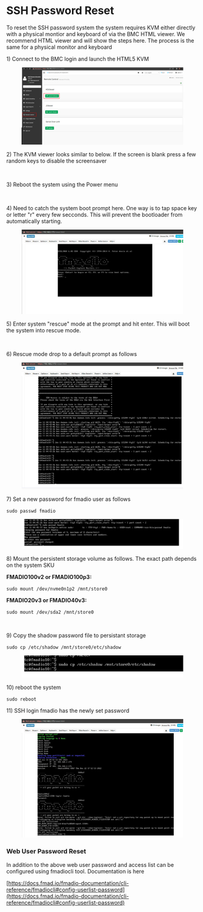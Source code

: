 # SSH Password Reset

To reset the SSH password system the system requires KVM either directly with a physical montior and keyboard of via the BMC HTML viewer. We recommend HTML viewer and will show the steps here. The process is the same for a physical monitor and keyboard

1\) Connect to the BMC login and launch the HTML5 KVM

<div align="left">

<figure><img src="../.gitbook/assets/image (7) (3).png" alt=""><figcaption></figcaption></figure>

</div>

2\) The KVM viewer looks similar to below. If the screen is blank press a few random keys to disable the screensaver

<div align="left">

<figure><img src="../.gitbook/assets/image (6) (4).png" alt=""><figcaption></figcaption></figure>

</div>

3\) Reboot the system using the Power menu

<div align="left">

<figure><img src="../.gitbook/assets/image (74).png" alt=""><figcaption></figcaption></figure>

</div>

4\) Need to catch the system boot prompt here. One way is to tap space key or letter "r" every few secconds. This will prevent the bootloader from automatically starting.

<figure><img src="../.gitbook/assets/image (6) (1) (1).png" alt=""><figcaption></figcaption></figure>

5\) Enter system "rescue" mode at the prompt and hit enter. This will boot the system into rescue mode.

<div align="left">

<figure><img src="../.gitbook/assets/image (77).png" alt=""><figcaption></figcaption></figure>

</div>

6\) Rescue mode drop to a default prompt as follows

<div align="left">

<figure><img src="../.gitbook/assets/image (2) (1) (2) (1).png" alt=""><figcaption></figcaption></figure>

</div>

7\) Set a new password for fmadio user  as follows

```
sudo passwd fmadio
```

<div align="left">

<figure><img src="../.gitbook/assets/image (3) (3) (1).png" alt=""><figcaption></figcaption></figure>

</div>

8\) Mount the persistent storage volume as follows. The exact path depends on the system SKU

**FMADIO100v2 or FMADIO100p3:**

```
sudo mount /dev/nvme0n1p2 /mnt/store0
```

**FMADIO20v3 or FMADIO40v3:**

```
sudo mount /dev/sda2 /mnt/store0
```

<div align="left">

<figure><img src="../.gitbook/assets/image (49).png" alt=""><figcaption></figcaption></figure>

</div>

9\) Copy the shadow password file to persistant storage

```
sudo cp /etc/shadow /mnt/store0/etc/shadow
```

<div align="left">

<figure><img src="../.gitbook/assets/image (5) (3).png" alt=""><figcaption></figcaption></figure>

</div>

10\) reboot the system

```
sudo reboot
```

11\) SSH login fmadio has the newly set password

<div align="left">

<figure><img src="../.gitbook/assets/image (1) (3) (2).png" alt=""><figcaption></figcaption></figure>

</div>

### Web User Password Reset

In addition to the above web user password and access list can be configured using fmadiocli tool. Documentation is here

[https://docs.fmad.io/fmadio-documentation/cli-reference/fmadiocli#config-userlist-password](https://docs.fmad.io/fmadio-documentation/cli-reference/fmadiocli#config-userlist-password)
